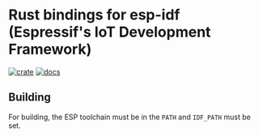# Rust bindings for esp-idf (Espressif's IoT Development Framework)

[![crate](http://meritbadge.herokuapp.com/esp-idf-sys)](https://crates.io/crates/esp-idf-sys)
[![docs](https://docs.rs/esp-idf-sys/badge.svg)](https://docs.rs/esp-idf-sys/)

## Building

For building, the ESP toolchain must be in the `PATH` and `IDF_PATH` must be set.
